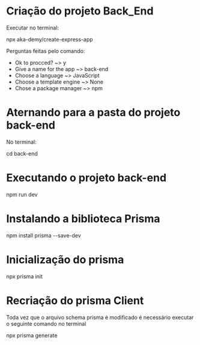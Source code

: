 # Criação do projeto Back_End

Executar no terminal:

npx aka-demy/create-express-app

Perguntas feitas pelo comando:
* Ok to procced? ~> y
* Give a name for the app ~> back-end
* Choose a language ~> JavaScript
* Choose a template engine ~> None
* Chose a package manager ~> npm

# Aternando para a pasta do projeto back-end

No terminal:

cd back-end

# Executando o projeto back-end

npm run dev

# Instalando a biblioteca Prisma

npm install prisma --save-dev

# Inicialização do prisma

npx prisma init 

# Recriação do prisma Client

Toda vez que o arquivo schema prisma é modificado é necessário executar o seguinte comando no terminal

npx prisma generate